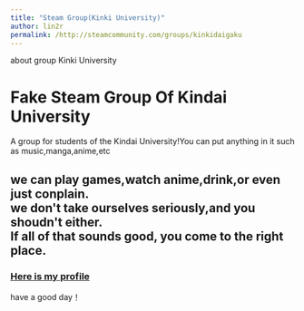 ```yaml
---
title: "Steam Group(Kinki University)"
author: lin2r
permalink: /http://steamcommunity.com/groups/kinkidaigaku 
---  
```



about group Kinki University
# Fake Steam Group Of Kindai University
A group for students of the Kindai University!You can put anything in it such as music,manga,anime,etc

we can play games,watch anime,drink,or even just conplain.  
we don't take ourselves seriously,and you shoudn't either.   
If all of that sounds good, you come to the right place.
---
### [Here is my profile](https://steamcommunity.com/id/linerlinliner/)
have a good day！

